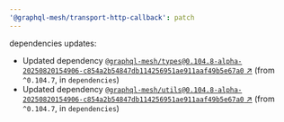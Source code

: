 ```yaml
---
'@graphql-mesh/transport-http-callback': patch
---
```


dependencies updates: 

- Updated dependency [`@graphql-mesh/types@0.104.8-alpha-20250820154906-c854a2b54847db114256951ae911aaf49b5e67a0` ↗︎](https://www.npmjs.com/package/@graphql-mesh/types/v/0.104.8) (from `^0.104.7`, in `dependencies`)
- Updated dependency [`@graphql-mesh/utils@0.104.8-alpha-20250820154906-c854a2b54847db114256951ae911aaf49b5e67a0` ↗︎](https://www.npmjs.com/package/@graphql-mesh/utils/v/0.104.8) (from `^0.104.7`, in `dependencies`)
